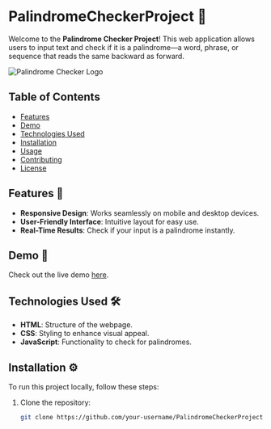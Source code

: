 # PalindromeCheckerProject 🧩

Welcome to the **Palindrome Checker Project**! This web application allows users to input text and check if it is a palindrome—a word, phrase, or sequence that reads the same backward as forward.

![Palindrome Checker Logo](https://cdn.freecodecamp.org/platform/universal/fcc_primary.svg)

## Table of Contents
- [Features](#features)
- [Demo](#demo)
- [Technologies Used](#technologies-used)
- [Installation](#installation)
- [Usage](#usage)
- [Contributing](#contributing)
- [License](#license)

## Features 🌟
- **Responsive Design**: Works seamlessly on mobile and desktop devices.
- **User-Friendly Interface**: Intuitive layout for easy use.
- **Real-Time Results**: Check if your input is a palindrome instantly.

## Demo 🎥
Check out the live demo [here](https://elorf-lahcen.github.io/PalindromeCheckerProject/).

## Technologies Used 🛠️
- **HTML**: Structure of the webpage.
- **CSS**: Styling to enhance visual appeal.
- **JavaScript**: Functionality to check for palindromes.

## Installation ⚙️
To run this project locally, follow these steps:

1. Clone the repository:
   ```bash
   git clone https://github.com/your-username/PalindromeCheckerProject.git

